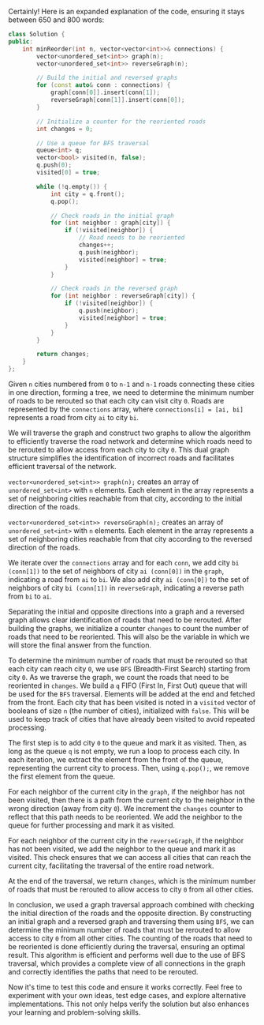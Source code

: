 Certainly! Here is an expanded explanation of the code, ensuring it stays between 650 and 800 words:

```cpp
class Solution {
public:
    int minReorder(int n, vector<vector<int>>& connections) {
        vector<unordered_set<int>> graph(n);
        vector<unordered_set<int>> reverseGraph(n);

        // Build the initial and reversed graphs
        for (const auto& conn : connections) {
            graph[conn[0]].insert(conn[1]);
            reverseGraph[conn[1]].insert(conn[0]);
        }

        // Initialize a counter for the reoriented roads
        int changes = 0;

        // Use a queue for BFS traversal
        queue<int> q;
        vector<bool> visited(n, false);
        q.push(0);
        visited[0] = true;

        while (!q.empty()) {
            int city = q.front();
            q.pop();

            // Check roads in the initial graph
            for (int neighbor : graph[city]) {
                if (!visited[neighbor]) {
                    // Road needs to be reoriented
                    changes++;
                    q.push(neighbor);
                    visited[neighbor] = true;
                }
            }

            // Check roads in the reversed graph
            for (int neighbor : reverseGraph[city]) {
                if (!visited[neighbor]) {
                    q.push(neighbor);
                    visited[neighbor] = true;
                }
            }
        }

        return changes;
    }
};
```

Given `n` cities numbered from `0` to `n-1` and `n-1` roads connecting these cities in one direction, forming a tree, we need to determine the minimum number of roads to be rerouted so that each city can visit city `0`. Roads are represented by the `connections` array, where `connections[i] = [ai, bi]` represents a road from city `ai` to city `bi`.

We will traverse the graph and construct two graphs to allow the algorithm to efficiently traverse the road network and determine which roads need to be rerouted to allow access from each city to city `0`. This dual graph structure simplifies the identification of incorrect roads and facilitates efficient traversal of the network.

`vector<unordered_set<int>> graph(n);` creates an array of `unordered_set<int>` with `n` elements. Each element in the array represents a set of neighboring cities reachable from that city, according to the initial direction of the roads.

`vector<unordered_set<int>> reverseGraph(n);` creates an array of `unordered_set<int>` with `n` elements. Each element in the array represents a set of neighboring cities reachable from that city according to the reversed direction of the roads.

We iterate over the `connections` array and for each `conn`, we add city `bi (conn[1])` to the set of neighbors of city `ai (conn[0])` in the `graph`, indicating a road from `ai` to `bi`. We also add city `ai (conn[0])` to the set of neighbors of city `bi (conn[1])` in `reverseGraph`, indicating a reverse path from `bi` to `ai`.

Separating the initial and opposite directions into a graph and a reversed graph allows clear identification of roads that need to be rerouted. After building the graphs, we initialize a counter `changes` to count the number of roads that need to be reoriented. This will also be the variable in which we will store the final answer from the function.

To determine the minimum number of roads that must be rerouted so that each city can reach city `0`, we use `BFS` (Breadth-First Search) starting from city `0`. As we traverse the graph, we count the roads that need to be reoriented in `changes`. We build a `q` FIFO (First In, First Out) queue that will be used for the `BFS` traversal. Elements will be added at the end and fetched from the front. Each city that has been visited is noted in a `visited` vector of booleans of size `n` (the number of cities), initialized with `false`. This will be used to keep track of cities that have already been visited to avoid repeated processing.

The first step is to add city `0` to the queue and mark it as visited. Then, as long as the queue `q` is not empty, we run a loop to process each city. In each iteration, we extract the element from the front of the queue, representing the current city to process. Then, using `q.pop();`, we remove the first element from the queue.

For each neighbor of the current city in the `graph`, if the neighbor has not been visited, then there is a path from the current city to the neighbor in the wrong direction (away from city `0`). We increment the `changes` counter to reflect that this path needs to be reoriented. We add the neighbor to the queue for further processing and mark it as visited.

For each neighbor of the current city in the `reverseGraph`, if the neighbor has not been visited, we add the neighbor to the queue and mark it as visited. This check ensures that we can access all cities that can reach the current city, facilitating the traversal of the entire road network.

At the end of the traversal, we return `changes`, which is the minimum number of roads that must be rerouted to allow access to city `0` from all other cities.

In conclusion, we used a graph traversal approach combined with checking the initial direction of the roads and the opposite direction. By constructing an initial graph and a reversed graph and traversing them using `BFS`, we can determine the minimum number of roads that must be rerouted to allow access to city `0` from all other cities. The counting of the roads that need to be reoriented is done efficiently during the traversal, ensuring an optimal result. This algorithm is efficient and performs well due to the use of BFS traversal, which provides a complete view of all connections in the graph and correctly identifies the paths that need to be rerouted.

Now it's time to test this code and ensure it works correctly. Feel free to experiment with your own ideas, test edge cases, and explore alternative implementations. This not only helps verify the solution but also enhances your learning and problem-solving skills.